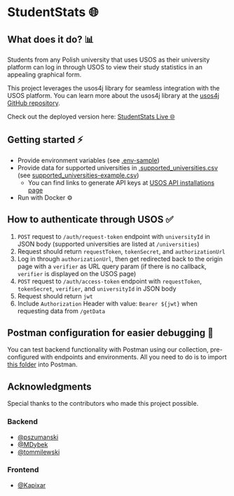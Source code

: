 # StudentStats 🌐

## What does it do? 📊

Students from any Polish university that uses USOS as their university platform can log in through USOS to view their study statistics in an appealing graphical form.

This project leverages the usos4j library for seamless integration with the USOS platform. You can learn more about the usos4j library at the [usos4j GitHub repository](https://github.com/WMS-DEV/usos4j).

Check out the deployed version here: [StudentStats Live 🌐](https://studentstats.wmsdev.pl)

## Getting started ⚡

- Provide environment variables (see [.env-sample](/.env-sample))
- Provide data for supported universities in [.supported_universities.csv](/service/src/main/resources/data) (see [supported_universities-example.csv](/service/src/main/resources/data/supported_universities-example.csv))
  - You can find links to generate API keys at [USOS API installations page](https://apps.usos.edu.pl/developers/api/definitions/installations/)
- Run with Docker ⚙️

## How to authenticate through USOS ✅

1. `POST` request to `/auth/request-token` endpoint with `universityId` in JSON body (supported universities are listed at `/universities`)
2. Request should return `requestToken`, `tokenSecret`, and `authorizationUrl`
3. Log in through `authorizationUrl`, then get redirected back to the origin page with a `verifier` as URL query param (if there is no callback, `verifier` is displayed on the USOS page)
4. `POST` request to `/auth/access-token` endpoint with `requestToken`, `tokenSecret`, `verifier`, and `universityId` in JSON body
5. Request should return `jwt`
6. Include `Authorization` Header with value: `Bearer ${jwt}` when requesting data from `/getData`

## Postman configuration for easier debugging 🔧

You can test backend functionality with Postman using our collection, pre-configured with endpoints and environments. All you need to do is to import [this folder](/service/postman) into Postman.

## Acknowledgments

Special thanks to the contributors who made this project possible.

### Backend

- [@pszumanski](https://github.com/pszumanski)
- [@MDybek](https://github.com/MDybek)
- [@tommilewski](https://github.com/tommilewski)

### Frontend

- [@Kapixar](https://github.com/Kapixar)
